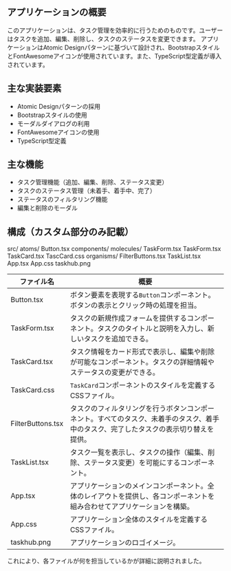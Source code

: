 ## アプリケーションの概要

このアプリケーションは、タスク管理を効率的に行うためのものです。ユーザーはタスクを追加、編集、削除し、タスクのステータスを変更できます。
アプリケーションはAtomic Designパターンに基づいて設計され、BootstrapスタイルとFontAwesomeアイコンが使用されています。また、TypeScript型定義が導入されています。

## 主な実装要素

- Atomic Designパターンの採用
- Bootstrapスタイルの使用
- モーダルダイアログの利用
- FontAwesomeアイコンの使用
- TypeScript型定義

## 主な機能

- タスク管理機能（追加、編集、削除、ステータス変更）
- タスクのステータス管理（未着手、着手中、完了）
- ステータスのフィルタリング機能
- 編集と削除のモーダル


## 構成（カスタム部分のみ記載）
src/
  atoms/
    Button.tsx
  components/
    molecules/
      TaskForm.tsx
      TaskForm.tsx
      TaskCard.tsx
      TascCard.css
    organisms/
      FilterButtons.tsx
      TaskList.tsx
App.tsx
App.css
taskhub.png


| ファイル名         | 概要                                                         |
| ------------------ | ------------------------------------------------------------ |
| Button.tsx         | ボタン要素を表現する`Button`コンポーネント。ボタンの表示とクリック時の処理を担当。 |
| TaskForm.tsx       | タスクの新規作成フォームを提供するコンポーネント。タスクのタイトルと説明を入力し、新しいタスクを追加できる。 |
| TaskCard.tsx       | タスク情報をカード形式で表示し、編集や削除が可能なコンポーネント。タスクの詳細情報やステータスの変更ができる。 |
| TaskCard.css       | `TaskCard`コンポーネントのスタイルを定義するCSSファイル。 |
| FilterButtons.tsx  | タスクのフィルタリングを行うボタンコンポーネント。すべてのタスク、未着手のタスク、着手中のタスク、完了したタスクの表示切り替えを提供。 |
| TaskList.tsx       | タスク一覧を表示し、タスクの操作（編集、削除、ステータス変更）を可能にするコンポーネント。 |
| App.tsx            | アプリケーションのメインコンポーネント。全体のレイアウトを提供し、各コンポーネントを組み合わせてアプリケーションを構築。 |
| App.css            | アプリケーション全体のスタイルを定義するCSSファイル。       |
| taskhub.png        | アプリケーションのロゴイメージ。                             |

これにより、各ファイルが何を担当しているかが詳細に説明されました。
